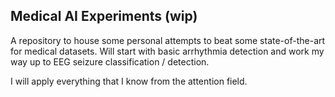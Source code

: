 ## Medical AI Experiments (wip)

A repository to house some personal attempts to beat some state-of-the-art for medical datasets. Will start with basic arrhythmia detection and work my way up to EEG seizure classification / detection.

I will apply everything that I know from the attention field.
